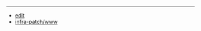 
---

+ [edit](https://github.com/infra-patch/www/edit/main/README.md)
+ [infra-patch/www](https://github.com/infra-patch/www)